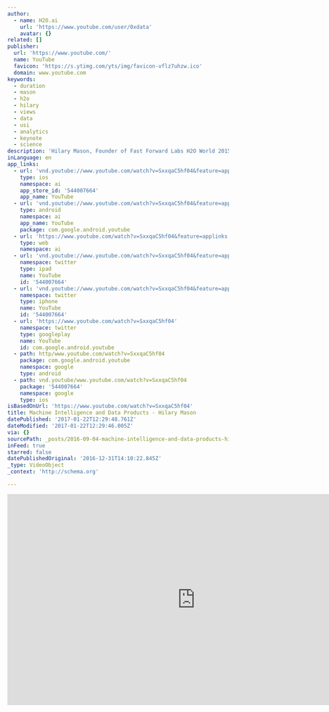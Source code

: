 ```yaml
---
author:
  - name: H2O.ai
    url: 'https://www.youtube.com/user/0xdata'
    avatar: {}
related: []
publisher:
  url: 'https://www.youtube.com/'
  name: YouTube
  favicon: 'https://s.ytimg.com/yts/img/favicon-vflz7uhzw.ico'
  domain: www.youtube.com
keywords:
  - duration
  - mason
  - h2o
  - hilary
  - views
  - data
  - usi
  - analytics
  - keynote
  - science
description: 'Hilary Mason, Founder of Fast Forward Labs H2O World 2015, Day 3'
inLanguage: en
app_links:
  - url: 'vnd.youtube://www.youtube.com/watch?v=SxxqaC5hf04&feature=applinks'
    type: ios
    namespace: ai
    app_store_id: '544007664'
    app_name: YouTube
  - url: 'vnd.youtube://www.youtube.com/watch?v=SxxqaC5hf04&feature=applinks'
    type: android
    namespace: ai
    app_name: YouTube
    package: com.google.android.youtube
  - url: 'https://www.youtube.com/watch?v=SxxqaC5hf04&feature=applinks'
    type: web
    namespace: ai
  - url: 'vnd.youtube://www.youtube.com/watch?v=SxxqaC5hf04&feature=applinks'
    namespace: twitter
    type: ipad
    name: YouTube
    id: '544007664'
  - url: 'vnd.youtube://www.youtube.com/watch?v=SxxqaC5hf04&feature=applinks'
    namespace: twitter
    type: iphone
    name: YouTube
    id: '544007664'
  - url: 'https://www.youtube.com/watch?v=SxxqaC5hf04'
    namespace: twitter
    type: googleplay
    name: YouTube
    id: com.google.android.youtube
  - path: http/www.youtube.com/watch?v=SxxqaC5hf04
    package: com.google.android.youtube
    namespace: google
    type: android
  - path: vnd.youtube/www.youtube.com/watch?v=SxxqaC5hf04
    package: '544007664'
    namespace: google
    type: ios
isBasedOnUrl: 'https://www.youtube.com/watch?v=SxxqaC5hf04'
title: Machine Intelligence and Data Products - Hilary Mason
datePublished: '2017-01-22T12:29:48.761Z'
dateModified: '2017-01-22T12:29:46.005Z'
via: {}
sourcePath: _posts/2016-09-04-machine-intelligence-and-data-products-hilary-mason.md
inFeed: true
starred: false
datePublishedOriginal: '2016-12-31T14:10:22.845Z'
_type: VideoObject
_context: 'http://schema.org'

---
```

<iframe src="https://cdn.embedly.com/widgets/media.html?src=https%3A%2F%2Fwww.youtube.com%2Fembed%2FSxxqaC5hf04%3Ffeature%3Doembed&amp;url=http%3A%2F%2Fwww.youtube.com%2Fwatch%3Fv%3DSxxqaC5hf04&amp;image=https%3A%2F%2Fi.ytimg.com%2Fvi%2FSxxqaC5hf04%2Fhqdefault.jpg&amp;key=b7d04c9b404c499eba89ee7072e1c4f7&amp;type=text%2Fhtml&amp;schema=youtube" width="854" height="480" scrolling="no" frameborder="0" allowfullscreen="" style=""></iframe>